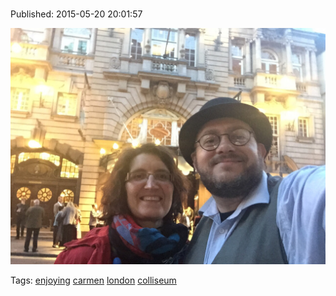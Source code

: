
# 

Published: 2015-05-20 20:01:57

![](119464174077-0.jpg)

Tags: [enjoying](tag-enjoying.md) [carmen](tag-carmen.md) [london](tag-london.md) [colliseum](tag-colliseum.md)
